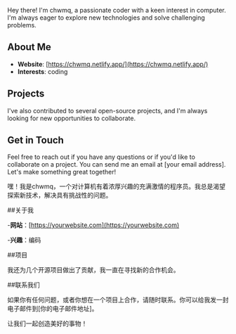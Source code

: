 Hey there! I'm chwmq, a passionate coder with a keen interest in computer. I'm always eager to explore new technologies and solve challenging problems.
﻿
## About Me
- **Website**: [https://chwmq.netlify.app/](https://chwmq.netlify.app/)
- **Interests**: coding
﻿
## Projects
I've also contributed to several open-source projects, and I'm always looking for new opportunities to collaborate.
﻿
## Get in Touch
Feel free to reach out if you have any questions or if you'd like to collaborate on a project. You can send me an email at [your email address].
﻿
Let's make something great together!

嘿！我是chwmq，一个对计算机有着浓厚兴趣的充满激情的程序员。我总是渴望探索新技术，解决具有挑战性的问题。

##关于我

-**网站**：[https://yourwebsite.com](https://yourwebsite.com)

-**兴趣**：编码

##项目

我还为几个开源项目做出了贡献，我一直在寻找新的合作机会。

##联系我们

如果你有任何问题，或者你想在一个项目上合作，请随时联系。你可以给我发一封电子邮件到[你的电子邮件地址]。

让我们一起创造美好的事物！
